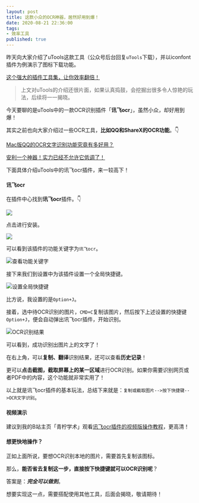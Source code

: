```yaml
---
layout: post
title: 这款小众的OCR神器，居然好用到爆！
date: 2020-08-21 22:36:00
tags: 
- 效率工具
published: true
---
```




昨天向大家介绍了uTools这款工具（公众号后台回复`uTools`下载），并以iconfont插件为例演示了图标下载功能。

[这个强大的插件工具集，让你效率翻倍！](https://mp.weixin.qq.com/s/-dPVrJn8DOxOKDuuPUdrNA)

> 上文对uTools的介绍还很片面，如果认真捣鼓，会挖掘出很多令人惊艳的玩法，后续将一一揭晓。

今天要聊的是uTools中的一款OCR识别插件「**讯飞ocr**」，虽然小众，却好用到爆！

其实之前也向大家介绍过一些OCR工具，**比如QQ和ShareX的OCR功能**。👇

[Mac版QQ的OCR文字识别功能究竟有多好用？](https://mp.weixin.qq.com/s/X3fBsimpV25wXJyN5BX3ww)

[安利一个神器！实力已经不允许它低调了！](https://mp.weixin.qq.com/s/zgCp0RwHQoOHLMcsq3SC8w)

下面具体介绍uTools中的讯飞ocr插件，来一较高下！

#### 讯飞ocr

在插件中心找到**讯飞ocr**插件。👇

![](https://figurebed-iseex.oss-cn-hangzhou.aliyuncs.com/img/20200820230756.png)

点击进行安装。

![](https://figurebed-iseex.oss-cn-hangzhou.aliyuncs.com/img/20200820231032.png)

可以看到该插件的功能关键字为`讯飞ocr`。

![查看功能关键字](https://figurebed-iseex.oss-cn-hangzhou.aliyuncs.com/img/20200820231111.png)

接下来我们到设置中为该插件设置一个全局快捷键。

![设置全局快捷键](https://figurebed-iseex.oss-cn-hangzhou.aliyuncs.com/img/20200820231535.png)

比方说，我设置的是`Option+J`。

接着，选中待OCR识别的图片，`CMD+C`复制该图片，然后按下上述设置的快捷键`Option+J`，便会自动弹出讯飞ocr插件，开始识别。

![OCR识别结果](https://figurebed-iseex.oss-cn-hangzhou.aliyuncs.com/img/20200820231853.png)

可以看到，成功识别出图片上的文字了！

在右上角，可以**复制、翻译**识别结果，还可以查看**历史记录**！

更可以**点击截图，截取屏幕上的某一区域**进行OCR识别。如果你需要识别网页或者PDF中的内容，这个功能就非常实用了！

以上就是讯飞ocr插件的基本玩法，总结下来就是：`复制或截取图片-->按下快捷键-->OCR文字识别`。

#### 视频演示

建议到我的B站主页「青柠学术」观看[讯飞ocr插件的视频版操作教程](https://www.bilibili.com/video/BV1J5411h7yf/)，更高清！


#### 想更快地操作？

正如上面所说，要想OCR识别本地的图片，需要首先复制该图标。

那么，**能否省去复制这一步，直接按下快捷键就可以OCR识别呢**？

答案是：***完全可以做到***。

想要实现这一点，需要搭配使用其他工具，后面会揭晓，敬请期待！